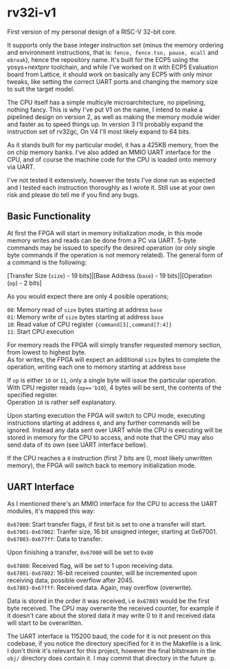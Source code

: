 # rv32i-v1
First version of my personal design of a RISC-V 32-bit core.

It supports only the base integer instruction set (minus the memory ordering and environment instructions, that is: `fence, fence.tso, pause, ecall` and `ebreak`), hence the repository name.
It's built for the ECP5 using the yosys+nextpnr toolchain, and while I've worked on it with ECP5 Evaluation board from Lattice, it should work on basically any ECP5 with only minor tweaks, like setting the correct UART ports and changing the memory size to suit the target model.

The CPU itself has a simple multicyle microarchitecture, no pipelining, nothing fancy. This is why I've put V1 on the name, I intend to make a pipelined design on version 2, as well as making the memory module wider and faster as to speed things up. In version 3 I'll probably expand the instruction set of rv32gc, On V4 I'll most likely expand to 64 bits. 

As it stands built for my particular model, it has a 425KB memory, from the on chip memory banks. 
I've also added an MMIO UART interface for the CPU, and of course the machine code for the CPU is loaded onto memory via UART.

I've not tested it extensively, however the tests I've done run as expected and I tested each instruction thoroughly as I wrote it. Still use at your own risk and please do tell me if you find any bugs.

## Basic Functionality
At first the FPGA will start in memory initialization mode, in this mode memory writes and reads can be done from a PC via UART. 5-byte commands may be issued to specify the desired operation (or only single byte commands if the operation is not memory related). The general form of a command is the following:

\[Transfer Size (`size`) - 19 bits]|\[Base Address (`base`) - 19 bits\]|\[Operation (`op`) - 2 bits\]

As you would expect there are only 4 posible operations;

`00`: Memory read of `size` bytes starting at address `base`<br/>
`01`: Memory write of `size` bytes starting at address `base`<br/>
`10`: Read value of CPU register `{command[3],command[7:4]}`<br/>
`11`: Start CPU execution

For memory reads the FPGA will simply transfer requested memory section, from lowest to highest byte.<br/>
As for writes, the FPGA will expect an additional `size` bytes to complete the operation, writing each one to memory starting at address `base`

If `op` is either `10` or  `11`, only a single byte will issue the particular operation.<br/>
With CPU register reads (`op=='b10`), 4 bytes will be sent, the contents of the specified register.<br/>
Operation `10` is rather self explanatory.

Upon starting execution the FPGA will switch to CPU mode, executing instructions starting at address `0`, and any further commands will be ignored. Instead any data sent over UART while the CPU is executing will be stored in memory for the CPU to access, and note that the CPU may also send data of its own (see UART interface bellow). 

If the CPU reaches a `0` instruction (first 7 bits are 0, most likely unwritten memory), the FPGA will switch back to memory initialization mode.

## UART Interface
As I mentioned there's an MMIO interface for the CPU to access the UART modules, it's mapped this way:

`0x67000`: Start transfer flags, if first bit is set to one a transfer will start.<br/>
`0x67001-0x67002`: Tranfer size, 16 bit unsigned integer, starting at 0x67001.<br/>
`0x67003-0x677ff`: Data to transfer.

Upon finishing a transfer, `0x67000` will be set to `0x80`

`0x67800`: Received flag, will be set to 1 upon receiving data.<br/>
`0x67801-0x67802`: 16-bit received counter, will be incremented upon receiving data, possible overflow after 2045.<br/>
`0x67803-0x67fff`: Received data. Again, may overflow (overwrite).

Data is stored in the order it was received, i.e `0x67803` would be the first byte received.
The CPU may overwrite the received counter, for example if it doesn't care about the stored data it may write 0 to it and received data will start to be overwritten.

The UART interface is 115200 baud, the code for it is not present on this codebase, if you notice the directory specified for it in the Makefile is a link.<br/> I don't think it's relevant for this project, however the final bitstream in the `obj/` directory does contain it. I may commit that directory in the future :p.

